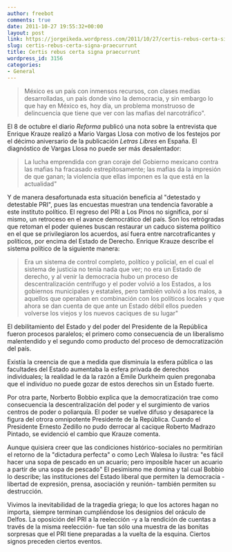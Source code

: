```yaml
---
author: freebot
comments: true
date: 2011-10-27 19:55:32+00:00
layout: post
link: https://jorgeikeda.wordpress.com/2011/10/27/certis-rebus-certa-signa-praecurrunt/
slug: certis-rebus-certa-signa-praecurrunt
title: Certis rebus certa signa praecurrunt
wordpress_id: 3156
categories:
- General
---
```


<blockquote>México es un país con inmensos recursos, con clases medias desarrolladas, un país donde vino la democracia, y sin embargo lo que hay en México es, hoy día, un problema monstruoso de delincuencia que tiene que ver con las mafias del narcotráfico".</blockquote>



El 8 de octubre el diario _Reforma_ publicó una nota sobre la entrevista que Enrique Krauze realizó a Mario Vargas Llosa con motivo de los festejos por el décimo aniversario de la publicación _Letras Libres_ en España. El diagnóstico de Vargas Llosa no puede ser más desalentador:



<blockquote>
La lucha emprendida con gran coraje del Gobierno mexicano contra las mafias ha fracasado estrepitosamente; las mafias da la impresión de que ganan; la violencia que ellas imponen es la que está en la actualidad"
</blockquote>



Y de  manera desafortunada esta situación beneficia al "detestado y detestable PRI", pues las encuestas muestran una tendencia favorable a este instituto político. El regreso del PRI  a Los Pinos no significa, por sí mismo,  un retroceso en el avance democrático del país. Son los retrógradas que retoman el poder quienes buscan restaurar un caduco sistema político en el que se privilegiaron los acuerdos, así fuera entre narcotraficantes y políticos, por encima del Estado de Derecho. Enrique Krauze describe el sistema político de la siguiente manera:






<blockquote>Era un sistema de control completo, político y policial, en el cual el sistema de justicia no tenía nada que ver; no era un Estado de derecho, y al venir la democracia hubo un proceso de descentralización centrífugo y el poder volvió a los Estados, a los gobiernos municipales y estatales, pero también volvió a los malos, a aquellos que operaban en combinación con los políticos locales y que ahora se dan cuenta de que ante un Estado débil ellos pueden volverse los viejos y los nuevos caciques de su lugar"</blockquote>



El debilitamiento del Estado y del poder del Presidente de la República fueron procesos paralelos; el primero como consecuencia de un liberalismo malentendido  y el segundo como producto del proceso de democratización del país.

Existía la creencia de que a medida que disminuía la esfera pública o las facultades del Estado aumentaba la esfera privada de derechos individuales; la realidad le da la razón a Émile Durkheim quien pregonaba que el individuo no puede gozar de estos derechos sin un Estado fuerte.

Por otra parte, Norberto Bobbio explica que la democratización trae como consecuencia la descentralización del poder y el surgimiento de varios centros de poder o poliarquía. El poder se vuelve difuso y desaparece la figura del otrora omnipotente Presidente de la República. Cuando el Presidente Ernesto Zedillo no pudo derrocar al cacique Roberto Madrazo Pintado, se evidenció el cambio que Krauze comenta.

Aunque quisiera creer que las condiciones histórico-sociales no permitirían el retorno de la "dictadura perfecta" o como Lech Walesa lo ilustra: "es fácil hacer una sopa de pescado en un acuario; pero imposible hacer un acuario a partir de una sopa de pescado"  El pesimismo me domina y tal cual Bobbio lo describe; las instituciones del Estado liberal que permiten la democracia -libertad de expresión, prensa, asociación y reunión-  también permiten su destrucción.

Vivimos la inevitabilidad de la tragedia griega; lo que los actores hagan no importa,  siempre terminan cumpliéndose los designios del oráculo de Delfos.  La oposición del PRI a la   reelección -y a la rendición de cuentas a través de la misma reelección-  fue tan sólo una muestra de las bonitas sorpresas que el PRI tiene preparadas  a la vuelta de la esquina. Ciertos signos preceden ciertos eventos.

































